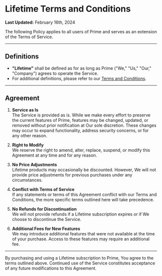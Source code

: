 # **Lifetime Terms and Conditions**  
**Last Updated:** February 16th, 2024  

The following Policy applies to all users of Prime and serves as an extension of the Terms of Service.

---

## **Definitions**  
- **"Lifetime"** shall be defined as for as long as Prime ("We," "Us," "Our," "Company") agrees to operate the Service.  
- For additional definitions, please refer to our [Terms and Conditions](#).

---

## **Agreement**  
1. **Service as Is**  
   The Service is provided as is. While we make every effort to preserve the current features of Prime, features may be changed, updated, or removed without prior notification at Our sole discretion. These changes may occur to expand functionality, address security concerns, or for any other reason.  

2. **Right to Modify**  
   We reserve the right to amend, alter, replace, suspend, or modify this Agreement at any time and for any reason.  

3. **No Price Adjustments**  
   Lifetime products may occasionally be discounted. However, We will not provide price adjustments for previous purchases under any circumstances.  

4. **Conflict with Terms of Service**  
   If any statements or terms of this Agreement conflict with our Terms and Conditions, the more specific terms outlined here will take precedence.  

5. **No Refunds for Discontinuation**  
   We will not provide refunds if a Lifetime subscription expires or if We choose to discontinue the Service.  

6. **Additional Fees for New Features**  
   We may introduce additional features that were not available at the time of your purchase. Access to these features may require an additional fee.  

---

By purchasing and using a Lifetime subscription to Prime, You agree to the terms outlined above. Continued use of the Service constitutes acceptance of any future modifications to this Agreement.  
